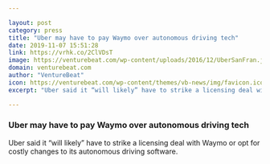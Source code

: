 ```yaml
---

layout: post
category: press
title: "Uber may have to pay Waymo over autonomous driving tech"
date: 2019-11-07 15:51:28
link: https://vrhk.co/2ClVDsT
image: https://venturebeat.com/wp-content/uploads/2016/12/UberSanFran.jpg?w=1200&strip=all
domain: venturebeat.com
author: "VentureBeat"
icon: https://venturebeat.com/wp-content/themes/vb-news/img/favicon.ico
excerpt: "Uber said it “will likely” have to strike a licensing deal with Waymo or opt for costly changes to its autonomous driving software."

---
```


### Uber may have to pay Waymo over autonomous driving tech

Uber said it “will likely” have to strike a licensing deal with Waymo or opt for costly changes to its autonomous driving software.
